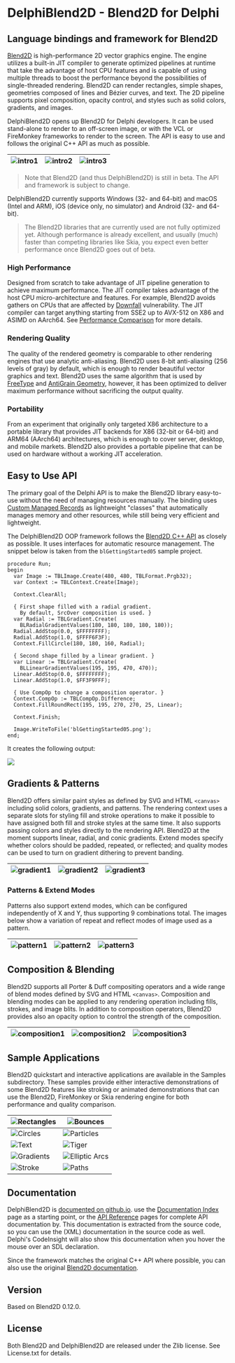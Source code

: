 # DelphiBlend2D - Blend2D for Delphi

## Language bindings and framework for Blend2D

[Blend2D](https://blend2d.com/) is high-performance 2D vector graphics engine. The engine utilizes a built-in JIT compiler to generate optimized pipelines at runtime that take the advantage of host CPU features and is capable of using multiple threads to boost the performance beyond the possibilities of single-threaded rendering. Blend2D can render rectangles, simple shapes, geometries composed of lines and Bézier curves, and text. The 2D pipeline supports pixel composition, opacity control, and styles such as solid colors, gradients, and images.

DelphiBlend2D opens up Blend2D for Delphi developers. It can be used stand-alone to render to an off-screen image, or with the VCL or FireMonkey frameworks to render to the screen. The API is easy to use and follows the original C++ API as much as possible.

| ![intro1](Docs\main-intro-1.png) | ![intro2](Docs\main-intro-2.png) | ![intro3](Docs\main-intro-3.png) |
| -------------------------------- | -------------------------------- | -------------------------------- |

> Note that Blend2D (and thus DelphiBlend2D) is still in beta. The API and framework is subject to change.

DelphiBlend2D currently supports Windows (32- and 64-bit) and macOS (Intel and ARM), iOS (device only, no simulator) and Android (32- and 64-bit).

> The Blend2D libraries that are currently used are not fully optimized yet. Although performance is already excellent, and usually (much) faster than competing libraries like Skia, you expect even better performance once Blend2D goes out of beta.

### High Performance

Designed from scratch to take advantage of JIT pipeline generation to achieve maximum performance. The JIT compiler takes advantage of the host CPU micro-architecture and features. For example, Blend2D avoids gathers on CPUs that are affected by [Downfall](https://en.wikipedia.org/wiki/Downfall_(security_vulnerability)) vulnerability. The JIT compiler can target anything starting from SSE2 up to AVX-512 on X86 and ASIMD on AArch64. See [Performance Comparison](https://blend2d.com/performance.html) for more details.

### Rendering Quality

The quality of the rendered geometry is comparable to other rendering engines that use analytic anti-aliasing. Blend2D uses 8-bit anti-aliasing (256 levels of gray) by default, which is enough to render beautiful vector graphics and text. Blend2D uses the same algorithm that is used by [FreeType](https://en.wikipedia.org/wiki/FreeType) and [AntiGrain Geometry](https://en.wikipedia.org/wiki/Anti-Grain_Geometry), however, it has been optimized to deliver maximum performance without sacrificing the output quality.

### Portability

From an experiment that originally only targeted X86 architecture to a portable library that provides JIT backends for X86 (32-bit or 64-bit) and ARM64 (AArch64) architectures, which is enough to cover server, desktop, and mobile markets. Blend2D also provides a portable pipeline that can be used on hardware without a working JIT acceleration.

## Easy to Use API

The primary goal of the Delphi API is to make the Blend2D library easy-to-use without the need of managing resources manually. The binding uses [Custom Managed Records](https://docwiki.embarcadero.com/RADStudio/Athens/en/Custom_Managed_Records) as lightweight "classes" that automatically manages memory and other resources, while still being very efficient and lightweight.

The DelphiBlend2D OOP framework follows the [Blend2D C++ API](https://blend2d.com/doc/index.html) as closely as possible. It uses interfaces for automatic resource management. The snippet below is taken from the `blGettingStarted05` sample project. 

```Delphi
procedure Run;
begin
  var Image := TBLImage.Create(480, 480, TBLFormat.Prgb32);
  var Context := TBLContext.Create(Image);

  Context.ClearAll;

  { First shape filled with a radial gradient.
    By default, SrcOver composition is used. }
  var Radial := TBLGradient.Create(
    BLRadialGradientValues(180, 180, 180, 180, 180));
  Radial.AddStop(0.0, $FFFFFFFF);
  Radial.AddStop(1.0, $FFFF6F3F);
  Context.FillCircle(180, 180, 160, Radial);

  { Second shape filled by a linear gradient. }
  var Linear := TBLGradient.Create(
    BLLinearGradientValues(195, 195, 470, 470));
  Linear.AddStop(0.0, $FFFFFFFF);
  Linear.AddStop(1.0, $FF3F9FFF);

  { Use CompOp to change a composition operator. }
  Context.CompOp := TBLCompOp.Difference;
  Context.FillRoundRect(195, 195, 270, 270, 25, Linear);

  Context.Finish;

  Image.WriteToFile('blGettingStarted05.png');
end;
```

It creates the following output:

![](Docs/blGettingStarted05.png)

## Gradients & Patterns

Blend2D offers similar paint styles as defined by SVG and HTML `<canvas>` including solid colors, gradients, and patterns. The rendering context uses a separate slots for styling fill and stroke operations to make it possible to have assigned both fill and stroke styles at the same time. It also supports passing colors and styles directly to the rendering API. Blend2D at the moment supports linear, radial, and conic gradients. Extend modes specify whether colors should be padded, repeated, or reflected; and quality modes can be used to turn on gradient dithering to prevent banding.

| ![gradient1](Docs\main-gradient-1.png) | ![gradient2](Docs\main-gradient-2.png) | ![gradient3](Docs\main-gradient-3.png) |
| -------------------------------- | -------------------------------- | -------------------------------- |

### Patterns & Extend Modes

Patterns also support extend modes, which can be configured independently of X and Y, thus supporting 9 combinations total. The images below show a variation of repeat and reflect modes of image used as a pattern.

| ![pattern1](Docs\main-pattern-1.png) | ![pattern2](Docs\main-pattern-2.png) | ![pattern3](Docs\main-pattern-3.png) |
| -------------------------------- | -------------------------------- | -------------------------------- |

## Composition & Blending

Blend2D supports all Porter & Duff compositing operators and a wide range of blend modes defined by SVG and HTML `<canvas>`. Composition and blending modes can be applied to any rendering operation including fills, strokes, and image blits. In addition to composition operators, Blend2D provides also an opacity option to control the strength of the composition.

| ![composition1](Docs\main-composition-1.png) | ![composition2](Docs\main-composition-2.png) | ![composition3](Docs\main-composition-3.png) |
| -------------------------------- | -------------------------------- | -------------------------------- |

## Sample Applications

Blend2D quickstart and interactive applications are available in the Samples subdirectory. These samples provide either interactive demonstrations of some Blend2D features like stroking or animated demonstrations that can use the Blend2D, FireMonkey or Skia rendering engine for both performance and quality comparison.

| ![Rectangles](Docs\example-rects.jpg) | ![Bounces](Docs\example-bounces.jpg) |
| -------------------------------- | -------------------------------- |
| ![Circles](Docs\example-circles.jpg) | ![Particles](Docs\example-particles.jpg) |
| ![Text](Docs\example-text.jpg) | ![Tiger](Docs\example-tiger.jpg) |
| ![Gradients](Docs\example-gradients.jpg) | ![Elliptic Arcs](Docs\example-elliptic-arc.jpg) |
| ![Stroke](Docs\example-stroke.jpg) | ![Paths](Docs\example-paths.jpg) |

## Documentation

DelphiBlend2D is [documented on github.io](https://neslib.github.io/DelphiBlend2D/). use the [Documentation Index](https://neslib.github.io/DelphiBlend2D/) page as a starting point, or the [API Reference](https://neslib.github.io/DelphiBlend2D/Reference/DelphiBlend2D/) pages for complete API documentation by. This documentation is extracted from the source code, so you can use the (XML) documentation in the source code as well. Delphi's CodeInsight will also show this documentation when you hover the mouse over an SDL declaration.

Since the framework matches the original C++ API where possible, you can also use the original [Blend2D documentation](https://blend2d.com/doc/index.html).

## Version

Based on Blend2D 0.12.0.

## License

Both Blend2D and DelphiBlend2D are released under the Zlib license. See License.txt for details.

